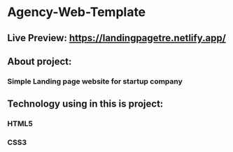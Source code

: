 # Agency-Web-Template

## Live Preview: https://landingpagetre.netlify.app/

## About project:
### Simple Landing page website for startup company 

## Technology using in this is project:
### HTML5
### CSS3
